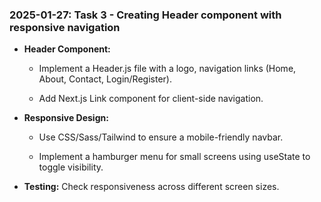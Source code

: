 ### 2025-01-27: Task 3 - Creating Header component with responsive navigation

* **Header Component:**

    * Implement a Header.js file with a logo, navigation links (Home, About, Contact, Login/Register).

    * Add Next.js Link component for client-side navigation.

* **Responsive Design:**

    * Use CSS/Sass/Tailwind to ensure a mobile-friendly navbar.

    * Implement a hamburger menu for small screens using useState to toggle visibility.

* **Testing:** Check responsiveness across different screen sizes.